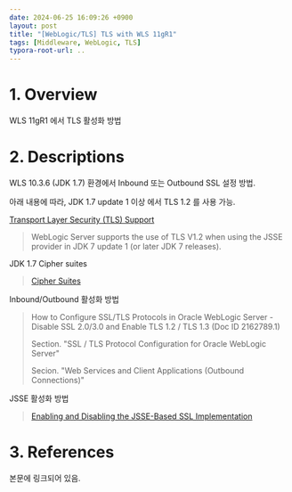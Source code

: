 ```yaml
---
date: 2024-06-25 16:09:26 +0900
layout: post
title: "[WebLogic/TLS] TLS with WLS 11gR1"
tags: [Middleware, WebLogic, TLS]
typora-root-url: ..
---
```


# 1. Overview
WLS 11gR1 에서 TLS 활성화 방법





# 2. Descriptions
WLS 10.3.6 (JDK 1.7) 환경에서 Inbound 또는 Outbound SSL 설정 방법.



아래 내용에 따라, JDK 1.7 update 1 이상 에서 TLS 1.2 를 사용 가능.

[Transport Layer Security (TLS) Support](https://docs.oracle.com/middleware/11119/wls/NOTES/whatsnew.htm#CHDEECCD)

> WebLogic Server supports the use of TLS V1.2 when using the JSSE provider in JDK 7 update 1 (or later JDK 7 releases).



JDK 1.7 Cipher suites

> [Cipher Suites](https://docs.oracle.com/javase/7/docs/technotes/guides/security/SunProviders.html#SunJSSEProvider)



Inbound/Outbound 활성화 방법

>  How to Configure SSL/TLS Protocols in Oracle WebLogic Server - Disable SSL 2.0/3.0 and Enable TLS 1.2 / TLS 1.3 (Doc ID 2162789.1)
>
> Section. "SSL / TLS Protocol Configuration for Oracle WebLogic Server"
>
> Secion. "Web Services and Client Applications (Outbound Connections)"



JSSE 활성화 방법

> [Enabling and Disabling the JSSE-Based SSL Implementation](https://docs.oracle.com/cd/E23943_01/web.1111/e13707/ssl.htm#BABIJEJD)





# 3. References

본문에 링크되어 있음.